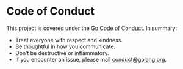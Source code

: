# Code of Conduct

This project is covered under the [Go Code of Conduct](https://golang.org/conduct). In summary:

- Treat everyone with respect and kindness.
- Be thoughtful in how you communicate.
- Don’t be destructive or inflammatory.
- If you encounter an issue, please mail conduct@golang.org.
